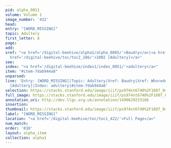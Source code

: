 ```yaml
---
pid: alpha_0011
volume: Volume 1
image_number: '432'
head: 
entry: "[WORD_MISSING]"
topic: Adultery
first_letter: A
page: 
add: 
xref: "<a href='/digital-beehive/alpha1/alpha_0065/'>Baudry</a>|<a href='/digital-beehive/alpha5/alpha_1031/'>Whoredom</a>|<a
  href='/digital-beehive/toc/toc2_186/'>1002 [Adultery]</a>"
see: 
index: "<a href='/digital-beehive/index1/index_0051/'>adultery</a>"
item: "#item-7dab944a8"
unparsed: 
line: 'Entry: [WORD_MISSING]|Topic: Adultery|Xref: Baudry|Xref: Whoredom|Xref: 1002
  [Adultery]|Index: adultery|#item-7dab944a8'
selection: https://stacks.stanford.edu/image/iiif/ps974xt6740%2F1607_0431/714,224,3138,432/full/0/default.jpg
full_image: https://stacks.stanford.edu/image/iiif/ps974xt6740%2F1607_0431/full/full/0/default.jpg
annotation_uri: http://dev.llgc.org.uk/annotation/1490629233166
insertion: 
thumbnail: https://stacks.stanford.edu/image/iiif/ps974xt6740%2F1607_0431/714,224,600,180/250,/0/default.jpg
label: "[WORD_MISSING]"
location: "<a href='/digital-beehive/toc/toc1_422/'>Full Page</a>"
num_match: 
order: '010'
layout: alpha_item
collection: alpha1
---
```

